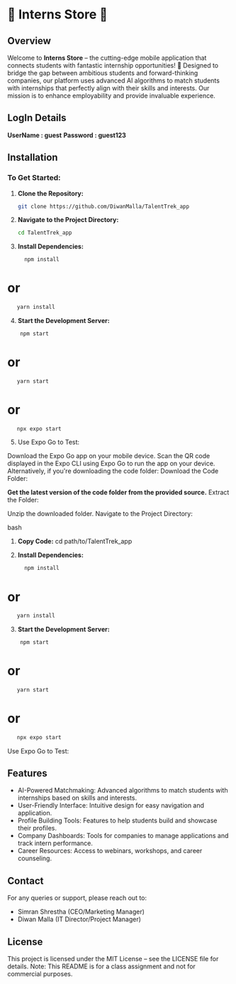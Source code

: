 # 🌟 Interns Store 🌟

## Overview

Welcome to **Interns Store** – the cutting-edge mobile application that connects students with fantastic internship opportunities! 🚀 Designed to bridge the gap between ambitious students and forward-thinking companies, our platform uses advanced AI algorithms to match students with internships that perfectly align with their skills and interests. Our mission is to enhance employability and provide invaluable experience.

## LogIn Details

**UserName : guest**
**Password : guest123**

## Installation

### To Get Started:

1. **Clone the Repository:**

   ```bash
   git clone https://github.com/DiwanMalla/TalentTrek_app

   ```

2. **Navigate to the Project Directory:**

   ```bash
   cd TalentTrek_app
   ```

3. **Install Dependencies:**

   ```bash
     npm install
   ```

# or

```bash
   yarn install
```

4. **Start the Development Server:**

```bash
    npm start
```

# or

```bash
   yarn start
```

# or

```bash
   npx expo start
```

5. Use Expo Go to Test:

Download the Expo Go app on your mobile device.
Scan the QR code displayed in the Expo CLI using Expo Go to run the app on your device.
Alternatively, if you're downloading the code folder:
Download the Code Folder:

**Get the latest version of the code folder from the provided source.**
Extract the Folder:

Unzip the downloaded folder.
Navigate to the Project Directory:

bash

1. **Copy Code:**
   cd path/to/TalentTrek_app

2. **Install Dependencies:**

   ```bash
     npm install
   ```

# or

```bash
   yarn install
```

3. **Start the Development Server:**

```bash
    npm start
```

# or

```bash
   yarn start
```

# or

```bash
   npx expo start
```

Use Expo Go to Test:

## Features

- AI-Powered Matchmaking: Advanced algorithms to match students with internships based on skills and interests.
- User-Friendly Interface: Intuitive design for easy navigation and application.
- Profile Building Tools: Features to help students build and showcase their profiles.
- Company Dashboards: Tools for companies to manage applications and track intern performance.
- Career Resources: Access to webinars, workshops, and career counseling.

## Contact

For any queries or support, please reach out to:

- Simran Shrestha (CEO/Marketing Manager)
- Diwan Malla (IT Director/Project Manager)

## License

This project is licensed under the MIT License – see the LICENSE file for details.
Note: This README is for a class assignment and not for commercial purposes.
